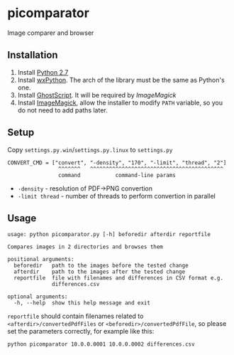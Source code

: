 # picomparator
Image comparer and browser

## Installation
1. Install [Python 2.7](https://www.python.org/downloads/release/python-2711/)
2. Install [wxPython](http://www.wxpython.org/download.php#msw). The arch of the library must be the same as Python's one.
3. Install [GhostScript](https://github.com/ArtifexSoftware/ghostpdl-downloads/releases/download/gs919/gs919w32.exe). It will be required by _ImageMagick_
4. Install [ImageMagick](http://www.imagemagick.org/download/binaries/ImageMagick-7.0.1-3-Q8-x64-dll.exe), allow the installer to modify `PATH` variable, so you do not need to add paths later.

## Setup
Copy `settings.py.win`/`settings.py.linux` to `settings.py`
```
CONVERT_CMD = ["convert", "-density", "170", "-limit", "thread", "2"]
                ^^^^^^^   ^^^^^^^^^^^^^^^^^^^^^^^^^^^^^^^^^^^^^^^^^^
                command           command-line params
```
* `-density` - resolution of PDF->PNG convertion
* `-limit thread` - number of threads to perform convertion in parallel

## Usage
```
usage: python picomparator.py [-h] beforedir afterdir reportfile

Compares images in 2 directories and browses them

positional arguments:
  beforedir   path to the images before the tested change
  afterdir    path to the images after the tested change
  reportfile  file with filenames and differences in CSV format e.g.
              differences.csv

optional arguments:
  -h, --help  show this help message and exit
```
`reportfile` should contain filenames related to `<afterdir>/convertedPdfFiles` or `<beforedir>/convertedPdfFile`, so please set the parameters correctly, for example like this:
```
python picomparator 10.0.0.0001 10.0.0.0002 differences.csv
```
